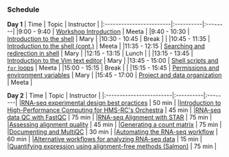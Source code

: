 ### Schedule
**Day 1**
| Time            | Topic | Instructor |
|:------------------------|:----------|:--------|
|9:00 - 9:40 | [Workshop Introduction]() | Meeta |
|9:40 - 10:30 | [Introduction to the shell](https://hbctraining.github.io/Intro-to-Shell/lessons/01_the_filesystem.html) | Mary |
|10:30 - 10:45 | Break | |
|10:45 - 11:35 | [Introduction to the shell (cont.)](https://hbctraining.github.io/Intro-to-Shell/lessons/01_the_filesystem.html) | Meeta |
|11:35 - 12:15 | [Searching and redirection in shell](https://github.com/hbctraining/Intro-to-rnaseq-hpc-O2/blob/master/lessons/02_searching_files.md) | Mary |
|12:15 - 13:15 | Lunch | |
|13:15 - 13:45 | [Introduction to the Vim text editor](https://github.com/hbctraining/Intro-to-rnaseq-hpc-O2/blob/master/lessons/03_vim.md) | Mary |
|13:45 - 15:00 | [Shell scripts and `for` loops](https://github.com/hbctraining/Intro-to-rnaseq-hpc-O2/blob/master/lessons/04_loops_and_scripts.md) | Meeta |
|15:00 - 15:15 | Break | |
|15:15 - 15:45 | [Permissions and environment variables](https://github.com/hbctraining/Intro-to-rnaseq-hpc-O2/blob/master/lessons/05_permissions_and_environment_variables.md) | Mary |
|15:45 - 17:00 | [Project and data organization](https://github.com/hbctraining/Intro-to-rnaseq-hpc-O2/blob/master/lessons/06_data_organization.md) | Meeta |

**Day 2**
| Time            | Topic | Instructor |
|:------------------------|:----------|:--------|
|[RNA-seq experimental design best practices](https://github.com/hbctraining/Intro-to-rnaseq-hpc-O2/blob/master/lectures/rna-seq_design.pdf) | 50 min |
|[Introduction to High-Performance Computing for HMS-RC's Orchestra](https://github.com/hbctraining/Intro-to-rnaseq-hpc-O2/blob/master/lectures/HPC_intro_slides_Radhika.pdf) | 45 min |
|[RNA-seq data QC with FastQC](https://github.com/hbctraining/Intro-to-rnaseq-hpc-O2/blob/master/lessons/07_assessing_quality.md) | 75 min |
|[RNA-seq Alignment with STAR](lessons/B1_alignment.md) | 75 min |
|[Assessing alignment quality](lessons/B2_alignment_quality.md) | 45 min |
|[Generating a count matrix](lessons/B3_counting_reads.md) | 75 min |
|[Documenting and MultiQC](lessons/B4_multiQC.md) | 30 min |
|[Automating the RNA-seq workflow](https://github.com/hbctraining/Intro-to-rnaseq-hpc-O2/blob/master/lessons/09_automating_workflow.md) | 60 min |
|[Alternative workflows for analyzing RNA-seq data](https://github.com/hbctraining/Intro-to-rnaseq-hpc-O2/blob/master/lectures/RNAseq-analysis-methods.pdf) | 15 min |
|[Quantifying expression using alignment-free methods (Salmon)](https://github.com/hbctraining/Intro-to-rnaseq-hpc-O2/blob/master/lessons/10_salmon.md) | 75 min |
